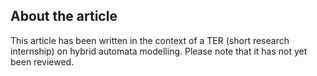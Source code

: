 ## About the article

This article has been written in the context of a TER (short research internship) on hybrid automata modelling. Please note that it has not yet been reviewed.  
